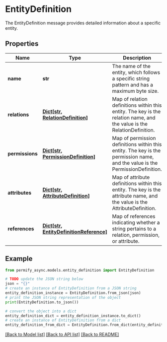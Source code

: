 # EntityDefinition

The EntityDefinition message provides detailed information about a specific entity.

## Properties

Name | Type | Description | Notes
------------ | ------------- | ------------- | -------------
**name** | **str** | The name of the entity, which follows a specific string pattern and has a maximum byte size. | [optional] 
**relations** | [**Dict[str, RelationDefinition]**](RelationDefinition.md) | Map of relation definitions within this entity. The key is the relation name, and the value is the RelationDefinition. | [optional] 
**permissions** | [**Dict[str, PermissionDefinition]**](PermissionDefinition.md) | Map of permission definitions within this entity. The key is the permission name, and the value is the PermissionDefinition. | [optional] 
**attributes** | [**Dict[str, AttributeDefinition]**](AttributeDefinition.md) | Map of attribute definitions within this entity. The key is the attribute name, and the value is the AttributeDefinition. | [optional] 
**references** | [**Dict[str, EntityDefinitionReference]**](EntityDefinitionReference.md) | Map of references indicating whether a string pertains to a relation, permission, or attribute. | [optional] 

## Example

```python
from permify_async.models.entity_definition import EntityDefinition

# TODO update the JSON string below
json = "{}"
# create an instance of EntityDefinition from a JSON string
entity_definition_instance = EntityDefinition.from_json(json)
# print the JSON string representation of the object
print(EntityDefinition.to_json())

# convert the object into a dict
entity_definition_dict = entity_definition_instance.to_dict()
# create an instance of EntityDefinition from a dict
entity_definition_from_dict = EntityDefinition.from_dict(entity_definition_dict)
```
[[Back to Model list]](../README.md#documentation-for-models) [[Back to API list]](../README.md#documentation-for-api-endpoints) [[Back to README]](../README.md)


